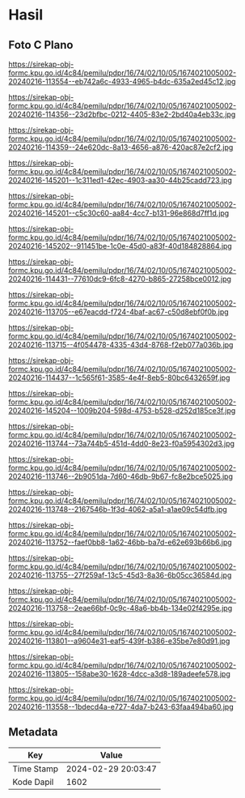 # Hasil

## Foto C Plano

https://sirekap-obj-formc.kpu.go.id/4c84/pemilu/pdpr/16/74/02/10/05/1674021005002-20240216-113554--eb742a6c-4933-4965-b4dc-635a2ed45c12.jpg

https://sirekap-obj-formc.kpu.go.id/4c84/pemilu/pdpr/16/74/02/10/05/1674021005002-20240216-114356--23d2bfbc-0212-4405-83e2-2bd40a4eb33c.jpg

https://sirekap-obj-formc.kpu.go.id/4c84/pemilu/pdpr/16/74/02/10/05/1674021005002-20240216-114359--24e620dc-8a13-4656-a876-420ac87e2cf2.jpg

https://sirekap-obj-formc.kpu.go.id/4c84/pemilu/pdpr/16/74/02/10/05/1674021005002-20240216-145201--1c311ed1-42ec-4903-aa30-44b25cadd723.jpg

https://sirekap-obj-formc.kpu.go.id/4c84/pemilu/pdpr/16/74/02/10/05/1674021005002-20240216-145201--c5c30c60-aa84-4cc7-b131-96e868d7ff1d.jpg

https://sirekap-obj-formc.kpu.go.id/4c84/pemilu/pdpr/16/74/02/10/05/1674021005002-20240216-145202--911451be-1c0e-45d0-a83f-40d184828864.jpg

https://sirekap-obj-formc.kpu.go.id/4c84/pemilu/pdpr/16/74/02/10/05/1674021005002-20240216-114431--77610dc9-6fc8-4270-b865-27258bce0012.jpg

https://sirekap-obj-formc.kpu.go.id/4c84/pemilu/pdpr/16/74/02/10/05/1674021005002-20240216-113705--e67eacdd-f724-4baf-ac67-c50d8ebf0f0b.jpg

https://sirekap-obj-formc.kpu.go.id/4c84/pemilu/pdpr/16/74/02/10/05/1674021005002-20240216-113715--4f054478-4335-43d4-8768-f2eb077a036b.jpg

https://sirekap-obj-formc.kpu.go.id/4c84/pemilu/pdpr/16/74/02/10/05/1674021005002-20240216-114437--1c565f61-3585-4e4f-8eb5-80bc6432659f.jpg

https://sirekap-obj-formc.kpu.go.id/4c84/pemilu/pdpr/16/74/02/10/05/1674021005002-20240216-145204--1009b204-598d-4753-b528-d252d185ce3f.jpg

https://sirekap-obj-formc.kpu.go.id/4c84/pemilu/pdpr/16/74/02/10/05/1674021005002-20240216-113744--73a744b5-451d-4dd0-8e23-f0a5954302d3.jpg

https://sirekap-obj-formc.kpu.go.id/4c84/pemilu/pdpr/16/74/02/10/05/1674021005002-20240216-113746--2b9051da-7d60-46db-9b67-fc8e2bce5025.jpg

https://sirekap-obj-formc.kpu.go.id/4c84/pemilu/pdpr/16/74/02/10/05/1674021005002-20240216-113748--2167546b-1f3d-4062-a5a1-a1ae09c54dfb.jpg

https://sirekap-obj-formc.kpu.go.id/4c84/pemilu/pdpr/16/74/02/10/05/1674021005002-20240216-113752--faef0bb8-1a62-46bb-ba7d-e62e693b66b6.jpg

https://sirekap-obj-formc.kpu.go.id/4c84/pemilu/pdpr/16/74/02/10/05/1674021005002-20240216-113755--27f259af-13c5-45d3-8a36-6b05cc36584d.jpg

https://sirekap-obj-formc.kpu.go.id/4c84/pemilu/pdpr/16/74/02/10/05/1674021005002-20240216-113758--2eae66bf-0c9c-48a6-bb4b-134e02f4295e.jpg

https://sirekap-obj-formc.kpu.go.id/4c84/pemilu/pdpr/16/74/02/10/05/1674021005002-20240216-113801--a9604e31-eaf5-439f-b386-e35be7e80d91.jpg

https://sirekap-obj-formc.kpu.go.id/4c84/pemilu/pdpr/16/74/02/10/05/1674021005002-20240216-113805--158abe30-1628-4dcc-a3d8-189adeefe578.jpg

https://sirekap-obj-formc.kpu.go.id/4c84/pemilu/pdpr/16/74/02/10/05/1674021005002-20240216-113558--1bdecd4a-e727-4da7-b243-63faa494ba60.jpg


## Metadata

| Key        | Value               |
| ---------- | ------------------- |
| Time Stamp | 2024-02-29 20:03:47 |
| Kode Dapil | 1602                |



